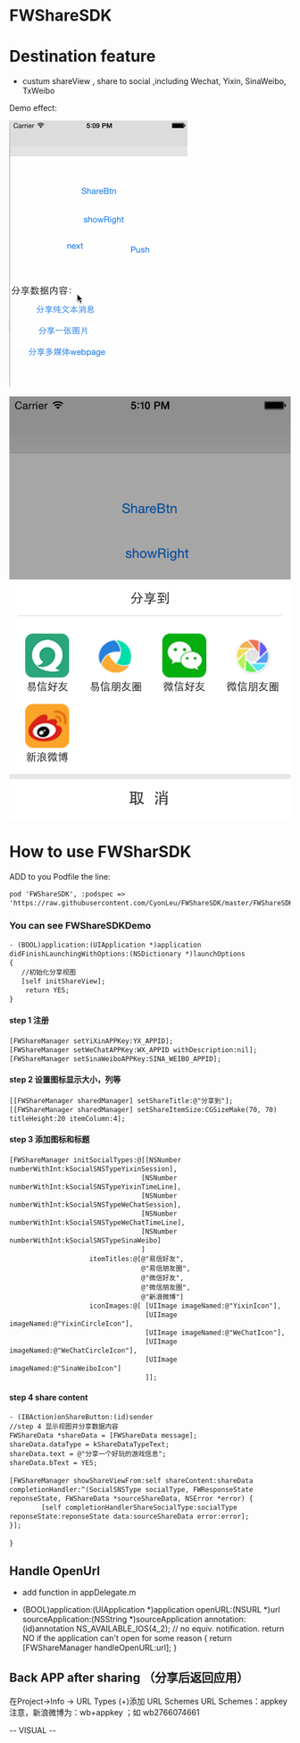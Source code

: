 FWShareSDK
==========

# Destination feature
* custum shareView , share to social ,including Wechat, Yixin, SinaWeibo, TxWeibo

Demo effect:

![Alt text](https://raw.githubusercontent.com/CyonLeu/FWShareSDK/master/shareScreenShot.gif)

![Alt text](https://raw.githubusercontent.com/CyonLeu/FWShareSDK/master/screenShot.png)

 
 
# How to use FWSharSDK 
 
ADD to you Podfile the line: 

	pod 'FWShareSDK', :podspec => 'https://raw.githubusercontent.com/CyonLeu/FWShareSDK/master/FWShareSDK.podspec'


### You can see FWShareSDKDemo 

	- (BOOL)application:(UIApplication *)application didFinishLaunchingWithOptions:(NSDictionary *)launchOptions
	{   
 	   //初始化分享视图
 	   [self initShareView];
   		return YES;
	}

#### step 1 注册
    
    [FWShareManager setYiXinAPPKey:YX_APPID];
    [FWShareManager setWeChatAPPKey:WX_APPID withDescription:nil];
    [FWShareManager setSinaWeiboAPPKey:SINA_WEIBO_APPID];

#### step 2 设置图标显示大小，列等
    
    [[FWShareManager sharedManager] setShareTitle:@"分享到"];
    [[FWShareManager sharedManager] setShareItemSize:CGSizeMake(70, 70) titleHeight:20 itemColumn:4];


#### step 3 添加图标和标题
    
    [FWShareManager initSocialTypes:@[[NSNumber numberWithInt:kSocialSNSTypeYixinSession],
                                     [NSNumber numberWithInt:kSocialSNSTypeYixinTimeLine],
                                     [NSNumber numberWithInt:kSocialSNSTypeWeChatSession],
                                     [NSNumber numberWithInt:kSocialSNSTypeWeChatTimeLine],
                                     [NSNumber numberWithInt:kSocialSNSTypeSinaWeibo]
                                     ]
                        itemTitles:@[@"易信好友",
                                     @"易信朋友圈",
                                     @"微信好友",
                                     @"微信朋友圈",
                                     @"新浪微博"]
                        iconImages:@[ [UIImage imageNamed:@"YixinIcon"],
                                      [UIImage imageNamed:@"YixinCircleIcon"],
                                      [UIImage imageNamed:@"WeChatIcon"],
                                      [UIImage imageNamed:@"WeChatCircleIcon"],
                                      [UIImage imageNamed:@"SinaWeiboIcon"]
                                      ]];
     
    
#### step 4 share content

	- (IBAction)onShareButton:(id)sender
    //step 4 显示视图并分享数据内容 
    FWShareData *shareData = [FWShareData message]; 
    shareData.dataType = kShareDataTypeText; 
    shareData.text = @"分享一个好玩的游戏信息"; 
    shareData.bText = YES; 
     
    [FWShareManager showShareViewFrom:self shareContent:shareData completionHandler:^(SocialSNSType socialType, FWResponseState reponseState, FWShareData *sourceShareData, NSError *error) { 
            [self completionHandlerShareSocialType:socialType reponseState:reponseState data:sourceShareData error:error]; 
    }]; 
     
	} 
 
 
## Handle OpenUrl 
 
* add function in appDelegate.m 
 
- (BOOL)application:(UIApplication *)application openURL:(NSURL *)url sourceApplication:(NSString *)sourceApplication annotation:(id)annotation NS_AVAILABLE_IOS(4_2); // no equiv. notification. return NO if the application can't open for some reason 
{ 
    return [FWShareManager handleOpenURL:url]; 
} 
 
## Back APP after sharing （分享后返回应用）

在Project->Info -> URL Types (+)添加 URL Schemes
URL Schemes：appkey
注意，新浪微博为：wb+appkey ；如 wb2766074661
 

-- VISUAL --
